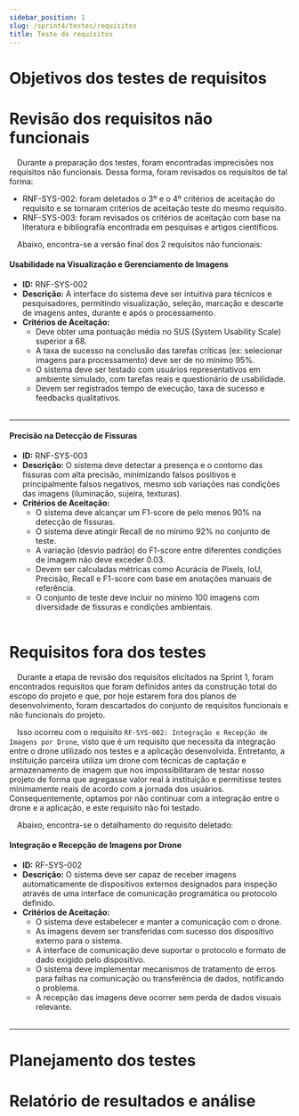 ```yaml
---
sidebar_position: 1
slug: /sprint4/testes/requisitos
title: Teste de requisitos
---
```


# Objetivos dos testes de requisitos

# Revisão dos requisitos não funcionais

&emsp;Durante a preparação dos testes, foram encontradas imprecisões nos requisitos não funcionais. Dessa forma, foram revisados os requisitos de tal forma:

- RNF-SYS-002: foram deletados o 3º e o 4º critérios de aceitação do requisito e se tornaram critérios de aceitação teste do mesmo requisito. 
- RNF-SYS-003: foram revisados os critérios de aceitação com base na literatura e bibliografia encontrada em pesquisas e artigos científicos.

&emsp;Abaixo, encontra-se a versão final dos 2 requisitos não funcionais:

#### Usabilidade na Visualização e Gerenciamento de Imagens

- **ID:** RNF-SYS-002  
- **Descrição:** A interface do sistema deve ser intuitiva para técnicos e pesquisadores, permitindo visualização, seleção, marcação e descarte de imagens antes, durante e após o processamento.  
- **Critérios de Aceitação:**
  - Deve obter uma pontuação média no SUS (System Usability Scale) superior a 68.
  - A taxa de sucesso na conclusão das tarefas críticas (ex: selecionar imagens para processamento) deve ser de no mínimo 95%.
  - O sistema deve ser testado com usuários representativos em ambiente simulado, com tarefas reais e questionário de usabilidade.
  - Devem ser registrados tempo de execução, taxa de sucesso e feedbacks qualitativos.
  <br/><br/>

---

#### Precisão na Detecção de Fissuras

- **ID:** RNF-SYS-003  
- **Descrição:** O sistema deve detectar a presença e o contorno das fissuras com alta precisão, minimizando falsos positivos e principalmente falsos negativos, mesmo sob variações nas condições das imagens (iluminação, sujeira, texturas).  
- **Critérios de Aceitação:**
  - O sistema deve alcançar um F1-score de pelo menos 90% na detecção de fissuras.
  - O sistema deve atingir Recall de no mínimo 92% no conjunto de teste.
  - A variação (desvio padrão) do F1-score entre diferentes condições de imagem não deve exceder 0.03.
  - Devem ser calculadas métricas como Acurácia de Pixels, IoU, Precisão, Recall e F1-score com base em anotações manuais de referência.
  - O conjunto de teste deve incluir no mínimo 100 imagens com diversidade de fissuras e condições ambientais.
  <br/><br/>


# Requisitos fora dos testes

&emsp;Durante a etapa de revisão dos requisitos elicitados na Sprint 1, foram encontrados requisitos que foram definidos antes da construção total do escopo do projeto e que, por hoje estarem fora dos planos de desenvolvimento, foram descartados do conjunto de requisitos funcionais e não funcionais do projeto.

&emsp;Isso ocorreu com o requisito ```RF-SYS-002: Integração e Recepção de Imagens por Drone```, visto que é um requisito que necessita da integração entre o drone utilizado nos testes e a aplicação desenvolvida. Entretanto, a instituição parceira utiliza um drone com técnicas de captação e armazenamento de imagem que nos impossibilitaram de testar nosso projeto de forma que agregasse valor real à instituição e permitisse testes minimamente reais de acordo com a jornada dos usuários. Consequentemente, optamos por não continuar com a integração entre o drone e a aplicação, e este requisito não foi testado.

&emsp;Abaixo, encontra-se o detalhamento do requisito deletado:

#### Integração e Recepção de Imagens por Drone

- **ID:** RF-SYS-002
- **Descrição:** O sistema deve ser capaz de receber imagens automaticamente de dispositivos externos designados para inspeção através de uma interface de comunicação programática ou protocolo definido.
- **Critérios de Aceitação:**
  - O sistema deve estabelecer e manter a comunicação com o drone.
  - As imagens devem ser transferidas com sucesso dos dispositivo externo para o sistema.
  - A interface de comunicação deve suportar o protocolo e formato de dado exigido pelo dispositivo.
  - O sistema deve implementar mecanismos de tratamento de erros para falhas na comunicação ou transferência de dados, notificando o problema.
  - A recepção das imagens deve ocorrer sem perda de dados visuais relevante. <br/><br/>

---

# Planejamento dos testes

# Relatório de resultados e análise
